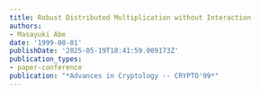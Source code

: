 ```yaml
---
title: Robust Distributed Multiplication without Interaction
authors:
- Masayuki Abe
date: '1999-08-01'
publishDate: '2025-05-19T18:41:59.009173Z'
publication_types:
- paper-conference
publication: "*Advances in Cryptology -- CRYPTO'99*"
---
```

